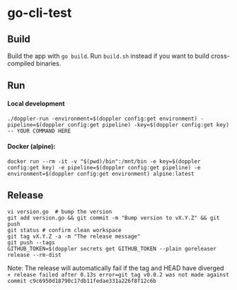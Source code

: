 # go-cli-test


## Build

Build the app with `go build`. Run `build.sh` instead if you want to build cross-compiled binaries.

## Run

#### Local development

`./doppler-run -environment=$(doppler config:get environment) -pipeline=$(doppler config:get pipeline) -key=$(doppler config:get key)  -- YOUR COMMAND HERE`

#### Docker (alpine):

`docker run --rm -it -v "$(pwd)/bin":/mnt/bin -e key=$(doppler config:get key) -e pipeline=$(doppler config:get pipeline) -e environment=$(doppler config:get environment) alpine:latest`


## Release

```
vi version.go  # bump the version
git add version.go && git commit -m "Bump version to vX.Y.Z" && git push
git status # confirm clean workspace
git tag vX.Y.Z -a -m "The release message"
git push --tags
GITHUB_TOKEN=$(doppler secrets get GITHUB_TOKEN --plain goreleaser release --rm-dist
```

Note: The release will automatically fail if the tag and HEAD have diverged
`   ⨯ release failed after 0.13s error=git tag v0.0.2 was not made against commit c9c6950d18790c17db11fedae331a226f8f12c6b`
